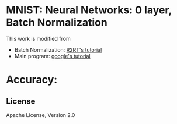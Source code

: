 # MNIST: Neural Networks: 0 layer, Batch Normalization

This work is modified from 
* Batch Normalization: [R2RT's tutorial](https://www.tensorflow.org/versions/r1.1/get_started/mnist/beginner://r2rt.com/implementing-batch-normalization-in-tensorflow.html)
* Main program: [google's tutorial](https://www.tensorflow.org/versions/r1.1/get_started/mnist/beginners)


# Accuracy: 

License
----

Apache License, Version 2.0 
